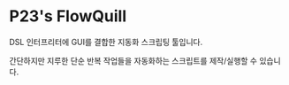 # P23's FlowQuill
DSL 인터프리터에 GUI를 결합한 지동화 스크립팅 툴입니다.

간단하지만 지루한 단순 반복 작업들을 자동화하는 스크립트를 제작/실행할 수 있습니다.
